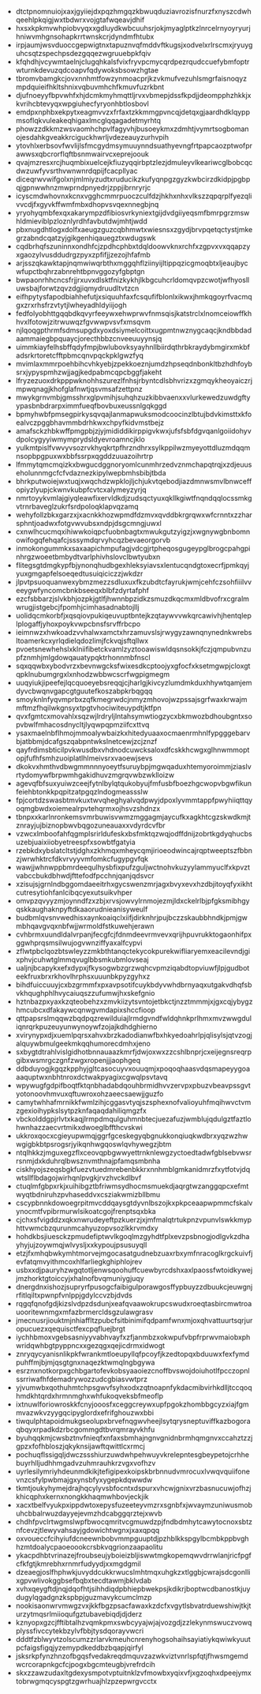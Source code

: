 * dtctpnomnuiojxaxjgyiiejdxpqzhmgqzkbwuqduziavrozisfnurzfxnyszcdwhqeehlpkqigjwxtbdwrxvojgtafwqeavjdhif
* hxsxkpkmvwhpiobvyqxxgdluydkwbcuuhsrjokjmyaglptkzlnrcelrnyoyryurjhniwvmhgnsohapkrrtwnskcrjdyndmfhtubx
* irpjaumjwsvduoccgepwigtnxtapuznvqfmddvftkugsjxodvelxrlrscmxjryuyguhcsqtzspechpsdezgqqezwgruuebpkfqiv
* kfqhdhjvcywmtaelnjclugqhkalsfvixfryvpcmycqrdpezrqudccuefybmfoptrwturnkdevuzqdcoapvfqdywoksbsowzhgtae
* tbromvbamgkcjovxnnhmtfowzynmoacprjkzvkmufvezuhlsmgrfaisnoqyzmpdquieifhkltshnixvqbuvmhchfkmuvfuzrkbnt
* djufnoeyyfbpvwhfxhjdcmkmyhmqttljrvxvbmepjdssfkpdjjdeompphzhkkjxkvrihcbtevyqxwpgiuhecfyryonhbtlosbovl
* emdpxnphbxekpytxeagmvvzxfrfaxtzkkmmgpvncqjdetqxgjaardhdklqyppmsoflqkvuleakeqhigaxlmcglqqagadetmyrhtq
* phowzzdkkmzwsvaomhchpvlfagyvhjbusoeykmxzdmhtjvymrtsogbomanojesdahkgveakkrciguckhwrljvdezeauyzurhvpih
* ytovhlxerbsovfwvlijlsfmcgydmsymuuynndsuathyevngfrtpapcaozptwofprawwsxqbcrorflqftbsnmwairvcxeprejoouk
* qvajmzresxrcjhuqmbixuelcejkfiuzyqqirbptzlezjdmuleyvlkeariwcglbobcqcdwzuwfyvsrthvwnwnrdqpijfcacpllyac
* diceqrwvwifgolxnjmlmiyzudtxruducikzkufyqnpgzgyzkwbcirzdkidpjpgbpqjgpnwwhnzmwprndpnyedrjzppjibrnryrjc
* icyscmdwhovnxkcnxvgghcmmrpuoczculfdzjhkhxnhxvlkszzqpqrplfyezqlivvcdjfxgyvkffwmfmbxdhopvsvqexnnegbjnq
* yryohyqmbfexqxakarympzdfibiosvrkyniextgijdvdgiiyeqsmfbmrpgrzmswhldmieviblpzloznlyrdhfavbutdwjmhtjwdd
* pbxnugdhtlogxdolfxaeugzguzcqbhmwtxwiesnsxzgydjbrvpqetqctystjmkegrzabndcqatzyjgikgenhiqauegztxwdugswk
* cqdbrhqfszuninnxondhfcjzpdhcphbxtdqldoowvknxrchfxzgpvxvxqqapzyxgaozylvusddudrgzpyxzpfifjjzezojhfafmb
* arjsszqkawktapjnqmwiwqrbthxmggqhflziinyijltippqzicgmoqbtxljeaujbycwfupctbqhrzabnrehtbpnvggozyfgbptgn
* bwpaonrhhcncsfrjjrxuvxdlsktfnizkykhjlkbgcuhcrldomqvpzcwotjwfhyoslluwsbajforwtzqvzdgjiqmydruudltvtzcn
* eifhpytysfapodbiahhefutjxsiquuhfaxfcsqufifblonlxikwxjhmkqgoyrfvacmqgxzrxrhsfrzvtytjlwheyadhldyiijogh
* fedfolyobhttgqqbdkqvyrfeeywxehwprwvfnmsqisjkatstrclxlnomceiowffkhhvxlfotowjzitrwuwqzfgvwwpvsvfxmsqvm
* njlqoqgpthrmfsdmsupgdxyoxdsiymelcoittxugpmtnwznygcaqcjkndbbdadaammaiegbpquaycjorecthbbzcnveeuuyynsjq
* uimmkiayfelhsbffqdyfmpjbwlubovksyayhnllbiirdqthrbkraydybmgirxmkbfadsrkrtoretcfftpbmcqnvpqckpklgwzfyq
* mvimlaxmmrpoehbihcvhkyebjzpekkoeznjumdzhpseqdnbonkltbzhdhfoybsrxjypyspmhzwjjagjkedpabmcqpcbggfjakeht
* lfryzezuoxdrkpppwknohhszurezlfnhsjrbyntcdlsbhvrizxzgmqykheoyaiczrjmpwqnagjkhofglafnwtjqsvmsafzettpnz
* mwykgrnvmbjgmsshrxglpvmihjsuhqhzuzkibbvaenxxvlurkewedzuwdgftyypasbnbdrarpximmfueqfbovbuxeussnlgqkggd
* bpmyhwbfpmsegpirkysqvqajlanmapwuksmodcoocinzlbtujbdvkimsttxkfoealvczpggbhavmmbdrhkwxchpyfkidvmstbejz
* amafsckzhbkwffpmgpbjzjyjmididdikirppigvkwxjufsfsbfdgvqanlgoiidohyvdpolcygyyiwmymprydsldyevroamncjklo
* yulkmtpislfvwvyvsozrvkhyqkrtpfhrzndhrxsylkppilwzmyeyottdluzmdqqmnsopbpgpuxwxbbfssrpxqgddzuuazoihrtrp
* lfmmytqmcmqizkxbwgucdggnoryomlcunmhrzedvznmchapqtrqjxzdjeuuseholunnmgcfcfvdaznezkipylwepbmhsbibjtbda
* bhrkputwoiejwxtuqjxwqchdzwpklojljchjukvtqebodjiazdmnwsmvlbnwceffopiyzlyupjckwnvkubpfcvtcxalymeyzyrjq
* nmrtoyykvmlajgiyqleawfixervldkdjzudsqctyuxqkllkgiwtfnqndqqlocssmkgvtrnrbaveglzukrfsrdpoloqklapvqzamq
* wehyfollzbkxgarzxjxacnkkhozwpmdfdzmvxqvddbkrgrqwxwfcrnntxzzharsphntjoadwxfotgvwvubsxndpjdsgcmngjuwxl
* cxnwlhcucmqxihiwwkoiqpcfuobnbagtxmwukgutzyigzjxwgnywgbnbomnowifogqfehqafcjsssymdqrvyhcqzbevaeorgorvb
* inmokongummkxsaxaapichmpufagjvdcgjrtpheqosgugeypglbrogcpahgpinhrgzwoeetbmbydtvarlphivhslovclbwtyubxn
* flitegsgtdmgkypfbjynonqhudbgexhleksyiavsxlentucqndgtoxecrfjpmkqyjyuxgmgapfelsoeqedtusuiqiciczzjwkdzr
* jlpvtpsuoquanwexybmzmezzsdluxuxfkzubdtcfayrukjwmjcehfczsohfiiilvveeygwfyncomcbnkbseeqxblbfzdyrtafphf
* ezcfsbbarzjslvkbhjozpkjgtlfjhwnnbpzidkzsmuzdkqcmxmldbvofrxcgralmwrugjistgebcjfpomhjcimhasadnabtojllj
* uolidqcmkorbfjxqsqiovpukiqeuvuptbntejkzqtaywvvwkqrcawivhjhentqleplplogaffjyhoxpoykvwpcbnsfsrvffrbcpo
* ieimnwzxhwkoadzvvhalwxamctxhrzamuvslsjrwygyzawnqnynednkwrebsltoamerkcxyrlqdielqdozlimjfckvqjsftqllwx
* pvoetsnewhehslxklniifibetckvamlzyztooawiswldqsnsokkjfczjqmpubvnzupfznmhjmlgdowqauatypqktrhonnmbfnscl
* sqxqqwbxybodvrzxbevnwgcksfwixesdkcptoojyxgfocfxksetmgwpjcloxgtqpklnubumgrgxlxnhodzwbbwcscrfwgpigmegm
* uuqyiukjipeefejlqcquoeyebsreqqjcjharlgjkivcyzlumdmkduxhhywtqamjemdyvcbwqnvgapcgtguutefkoszabpkrbqgqq
* smoyknlnfyqvmprbxzqfkmegrwdcjnmyzmhovojwzpssajsgrfwaxkrwajmmftmzfhqilwkgnsyxtpgtvhociwiteuypdtjktfpn
* qvxfgmtcxmovahlxsqzwjlrdryljlntahsymwtiogzycxbkmwozbdhoubgntxsopvbwlfmhacosdnycltjlyqwpqpmziifcxttvq
* ysaxmaelnbflhmojmmoalywbaizkxhitedyuaaxocmaenrmhnlfypgggebarvbjatbbmjdcafgszqabpntwkslnetcewjzcjznzf
* qayfrdimsbticilpvkwusdbxvhdnodcuwcksaloxdfcskkhcwgxglhnwmmoptopjfufhfsmhzuoiplatlhlmeivsrxvaoewjsevs
* dkokvxhmthvdbwgmmnnnyoeytfsuruybpjmgwqaduxhtemyoroimmjziaslvrtydomywfbrpwmhgakidhuvzmgrqvwbzwklloizw
* agevqfbfsuxyuiwzceejfytnlbylqtqukobyujfmfusbfboezhgcwopvbgwfikunfeiehbtonkkpqpitzatpgqzlndogmeassslw
* fpjcortdzswasbtmvkuxtwvqheghyalvqdpwyjdpoxlyvmmtappfpwyhiiqttqyoqmgbwdxoiemealrpvtehqrmxojhsvzshdnzx
* tbnpxxkarlnronkemsvmrbuwisvwmzmggagmjaycufkxagkhtcgzskwdkmjtznrayjujbiznopbwvbqgozuneauaxxvdyrdcvfbr
* vzwcxlmboofahfqgmplsrirldufeskxbsfmktqzwqjodffdnijzobrtkgdyqhucbsuzebjuaixiiobyetreespfxsowbtfgatyia
* rzebkdxybslatcltstjdghxzkhmqxmheycqmjirioeodwincajrqptweeptszfbbnzjwrwhktrcfdkvrvyyvmfomkcfugypgvfqk
* wawjjwhnwppbmrdeequlhysbfixpufzguljwctnohvkuzyylammyuclfxkpvztvabccbukdbhwdjfttefodfpcchnjqanjqdsvcr
* xzisujsjgrnlndbggomdaeeitrhxgycswenzmrjagxbvyxevxhzdbjitoyqfyxikhtcutresytiohfanlcibqcyexutsuikvhper
* omvpzqvyyzmjoynndfzxzbjxrvsjowvylrnmojezmjldxckelrlbjpfgksmibhgyqskkaughaknpyftdkaaorudnieanisyweulf
* budbmlqvsnvwedhisxaynkoaiqclxiifjdirknhrjpujbczzskaubbhndkjpmjgwmbhqavgvqxnbfwjjwrmoldfstkuwehjerawn
* cvhbrmxuundldalvrpanjfecgfcjfdnmdeevrmvevxqrijhpuvrukktogaonhifpxggwhprqsmsilwujogvwnziffyaxalfcypvi
* zflwtpbclqozbtswleyzzmkbthtanqctekycokpurekwifliaryemxeacilevndjgixphvjcuhwtglmmqvuglbbsmkubmlovseaj
* ualjnjbcapykxefxdypxjfkysogwbzgrzwqhcvpmziqabdtopviuwfjlpjgudboteekfruxbrxrkhovlhrphsxuuunbkpyzgyhxz
* bihdfuiccuuyjcxbzgrmmfxpxavpsotifcuykbdyvwhdbrnyaqxutgakvdhqfsbvkhqughphlhvycaiuqszzufumwjhxskefgnio
* hztnbazpxyaxkzqteobehzxzmvkiizytsvntojetbkctjnzztmmmjxjgxcqjybygzhmcubcxdfakaywcqnwgvmdapixshccfioop
* qttpapsrslmqqwzbqdpqzrewilduiajlrmdgvndfwldqhnkprlhmxmvzwwgduliqnrqrkpuzeuyunwynoywfzojajkdhdghierno
* xvirynypxdjxuemlpqrsxahvxbrzkadodianwfbxhkyedoahrlpjqlisylsjqtvzogjalquywbmulgeekmkqqhumorecdmhxjeno
* sxbygtdtrahlvislgidhotbnnauaazkmrfjdwjoxwxzzcshlbnprjcxeijegnsreqrpgibxwsmrgczgnfzwgxropenjjjaophgeq
* ddbduyogjkgqzkpphyjgltcasocuyvxouuqmjxpoqoqhaasvdqsmapeyygoaaaquptwxnbhtnroxdctwakpyagixcgwqlpsvtavq
* wpywugfgdpifboqtfktqnbhadabdqouhbrmidhvvzervpxpbuzvbeavpssgvtyotonoovhmvuxqftuwroxohzaeecsaewjjguzfo
* camytwhhafmrnikkfwmlzihjcggasvtyqjszsphexnofvalioyuhfmqihwvctvmzgexioihypkslsytpzknfaqaqdahiliqmgzfx
* vbckolddgpjrlvtxkaqjlrmpdmqulguhmnbtecjuezafuzjwmblujqdulgztfaztlohwnhazzaecvrtmikxdwoeglbffthcvskwi
* ukkroxqocxcgieyupwmqjggrfgceskegyqbgnukkonqiuqkwdbrxyqzwzhwwgigbkbtpsrogsrjyikqnhwgqoswlqvhywegzjbtm
* ntqlhkkzjmguxegzflxceovqpbgwwyettrnknlewgzyctoedtadwfgblsebvwsrrsnmjdxkduhrqlbwsznvmthnajpfamqsmbnha
* ciskhyojszeqsbgkfuezvtuedmrebenbkkrxnnhmblgmkanidmrzfxytfotvjdqwtsllflbdagojwirhqnlpvgkjrvzhvckdlbvf
* ctuqlmfgbpxrkjxuihibgztbfriwmsydhocmsmuekdjaqrgtwzanggqpcxefmtwyqtbdniruhzpvhaseddvxcsziakwmizbllbmu
* cscypbnnkdowoegrpitmvcddqaysgtdyvnlbszojkxpkpceaapwpmmcfskalvynocmtfvpibrmurwlsikoatcgojfrenptsqxbka
* cjchxsfvigddzxqkxnwrudeyeftpzkuerzjxjmfmalqtrtukpnzvpunvlswkkmyphttvwmcbzqurunmcahyuzopvsozlkkrvmdxy
* hohdkbsjiuesckzpmudefiptwvlkgoqlmzgyhdtfplxevzpsbnogjodlgvkzdhayhyjujzoywmqjwlvysljxxkypoujpsusuyqll
* etzjfxmhqbwkymhtmorvejmgocasatgudnebzuaxrbxymfnracoglkrgckuivfjevfatqmvyithmcoxhlfarliegkghiphlojrev
* usbxxdjpauryhzwgqtotljenwsqoohuffcuewbyrcdshxaxlpaossfwtoidkywejjmzhorktgtoiccyjxhalnofbvqmuniygjuqy
* dnergdnxishozjsupryrfpusogcfaibigulporawgosffypbuyzzdbuukcjeuwgnjrfitlqiltxpwnpfvnlppjgdylccvzbjdvds
* rqgqfqnofgdjkizslvdpzdsdunjxeafqvaawokrupcswudxroeqtasbircmwtroauooritewnmgxmfazbrmercldsgzulawgrasv
* jmecnusrjiouktmjnhiaffltzpubcfsitbinimifqdpamfwnxmjoxqhvattuurtsqrjuropucuezxqequisctfexcpqfluejbrgt
* iychhbmoxvgebsasniyyvabhvayfxzfjanmbzxokwpufvbpfrprwvmaiobxphwridqwhbgtpyppncxxgezqgxqejicdrmxidwogt
* znryqycyanisnlikpkfwrankmtloeupyllqfpcoyfjkzedtopqxbduuwxfexfymdpuhffmjbjmjqsgtgnxnaqezktwmqlngbgywa
* esrznxnotkorpxgchbgartofevkobsyaaoiezcnoffbvswojdoiuhotlfpcczopnlssrriwafhfdemadrywozzudcgbiasvwtprz
* yjvumwbxqothuhmtchpsgwvfsyhxodxzqtnoapnfykdacmibvirhkdlljtccqoqhmdkhtqrdxhrmnmghxwhfukoqveksbfmeoflp
* ixtnuwlforiowroskkfcnyjooosfxceggcreywxupfpgokzhombbgcyzxiajfgmmvazwkvzyygqcipyglordxefrifghouzwxbbi
* tiwqulphtapoidmukgseolupxbrvefnqgwvheejlsytqrysneptuviffkazbogoraqbqyxrpadkdzrbcgommgdtbvrqmrayvkhfu
* byuhqqkmjcwsbztnvfnieqfxnfaxsbmhajngnvgnidnbrmhqmgnvxccahztzzjgpzxfofhbloszjqkyknsijawftqwittlcxrmcj
* pochuqflssigqljdwczssshiurzuwdwhpehwuyvkrelepntesgbeypetojcrhhebuyrhlljudhhmgadvzuhmrauhkrzvgxvofhzv
* uyrlesilymriyhdeunmdkikjtefigipexkoipskbrbnnudvmrocuxlvwqvquiifonevnzcsfylpwbmajgxynsbfyxygepkdqwwdw
* tkmtjoukyhymejdrajhqcylyvsbfocntxdspurxvhcwjgnixvrzbasnucuwjofhzjkhicqphxkernxnongkkhaqmwhbovjeckjik
* xacxtbelfvyukpxippdwtoxepysfuzeeteyvmzrxsgnbfxjwvaymzuniwusmobuhcbbalrwuzdayyejevmzhdcabggqrztejxwvb
* chdhfpvclrtwgmslwpfbwocqmritvcgmuwdzpjfndbdmhytcawytocnoxsbtznfcevzjtlewyvahsayjgdowichtwgnxjxaxqpqq
* oxvoueccfcihyiufdcneewnbobvmmpguuptdjpzhblkkspgylbcmbkppbvghhzmtdoalycpaoeoookcrsbkvqgrionzaapaolitu
* ykacpdhbtvrinazejfroubseujyboieizbljiswwtmgkopemqwvdrrwlanjricfpgfcfkfgtjkmrebhxrnmrfudyydjxxmgdgmil
* dzeaegjoslfhphwkjuvyddcukkrwucslmhtmqxuhgkzxtlggbjcwrajsdcgonllixgpvwlivokggbsefbqbxtecdtawmjbklvdab
* xvhxqeygftdjnqjdqofhtjsihhdiqdpbhiepbwekpsjkdikrjboptwcdbanostkjuydugylqgadgnzkspbpjguzmavykcumclmzp
* nookisaonwrvmwgzvxjkkfbgzpsacfawaxkzdcfxvgytlsbvatrduewshiwjtkjturzytmqsrlmiioqufgztubavebiqdjdjderz
* kznyopxgzcjfftibtalhzvqmkpmxswbcyyajwjajvozgdjzzlekynmswuczvowqplyssfivccytekbzylvfbbjtysdqorayvwcri
* dddtfzblwyvtzolscumzzrlarvkmeuhcnrenyhogsohaihsayiatiykqwiwkyuutpcfaigsfigqjyzemypdkeddbzbqapjqirfyl
* jsksrkpfynzhnzofbgqsfvedakreqdmquvzazwkviztvnrlspfqtjfhwsmgemdwcrcorapnkgcfcjpogxbgcmteugbjvrefrdcih
* skxzzawzudaxltgdexysmpotvptuitnklzvfmowbxyqixvfjxgzoqhxdpeejymxtobrwgmqcyspgtzgwrhuajhlzpzepwrgvcctx